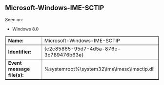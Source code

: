 ## Microsoft-Windows-IME-SCTIP

Seen on:
* Windows 8.0

<table border="1" class="docutils">
  <tbody>
    <tr>
      <td><b>Name:</b></td>
      <td>Microsoft-Windows-IME-SCTIP</td>
    </tr>
    <tr>
      <td><b>Identifier:</b></td>
      <td>{c2c85865-95d7-4d5a-876e-3c789476b63e}</td>
    </tr>
    <tr>
      <td><b>Event message file(s):</b></td>
      <td>%systemroot%\system32\ime\imesc\imsctip.dll</td>
    </tr>
  </tbody>
</table>

&nbsp;

